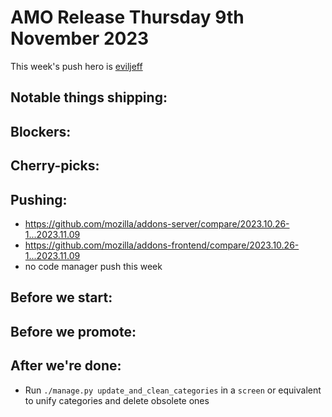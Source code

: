 # AMO Release Thursday 9th November 2023

This week's push hero is [eviljeff](https://github.com/eviljeff)

## Notable things shipping:

## Blockers:

## Cherry-picks:
  
## Pushing:

- https://github.com/mozilla/addons-server/compare/2023.10.26-1...2023.11.09
- https://github.com/mozilla/addons-frontend/compare/2023.10.26-1...2023.11.09
- no code manager push this week

## Before we start:

## Before we promote:

## After we're done:
- Run `./manage.py update_and_clean_categories` in a `screen` or equivalent to unify categories and delete obsolete ones
